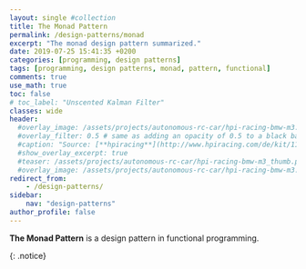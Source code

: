 ```yaml
---
layout: single #collection
title: The Monad Pattern
permalink: /design-patterns/monad
excerpt: "The monad design pattern summarized."
date: 2019-07-25 15:41:35 +0200
categories: [programming, design patterns]
tags: [programming, design patterns, monad, pattern, functional]
comments: true
use_math: true
toc: false
# toc_label: "Unscented Kalman Filter"
classes: wide
header:
  #overlay_image: /assets/projects/autonomous-rc-car/hpi-racing-bmw-m3.png
  #overlay_filter: 0.5 # same as adding an opacity of 0.5 to a black background
  #caption: "Source: [**hpiracing**](http://www.hpiracing.com/de/kit/114343)"
  #show_overlay_excerpt: true
  #teaser: /assets/projects/autonomous-rc-car/hpi-racing-bmw-m3_thumb.png
  #overlay_image: /assets/projects/autonomous-rc-car/hpi-racing-bmw-m3.png
redirect_from:
    - /design-patterns/
sidebar:
    nav: "design-patterns"
author_profile: false
---
```


<p>
<b>The Monad Pattern</b> is a design pattern in functional programming.
</p>
{: .notice}
